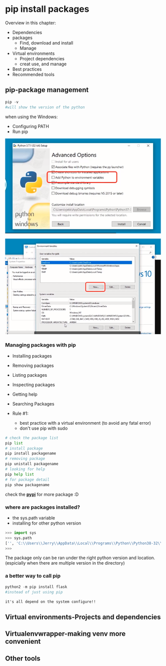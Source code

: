 # pip install packages

Overview in this chapter:

* Dependencies
* packages
  * Find, download and install
  * Manage
* Virtual environments
  * Project dependencies
  * creat use, and manage
* Best practices
* Recommended tools

## pip-package management

```python
pip -v
#will show the version of the python
```

when using the Windows:

* Configuring PATH
* Run pip

![pip_install](./images/pip-install.png)

![pip-PATH](./images/pip-PATH.png)

### Managing packages with pip

* Installing packages
* Removing packages
* Listing packages
* Inspecting packages
* Getting help
* Searching Packages

* Rule #1:
  * best practice with a virtual environment (to avoid any fatal error)
  * don't use pip with sudo

```python
# check the package list
pip list
# install package
pip install packagename
# removing package
pip unistall packagename
# looking for help
pip help list
# for package detail
pip show packagename
```

check the **[pypi](https://pypi.org/)** for more package :D

### where are packages installed?

* the sys.path variable
* installing for other python version

```python
>>> import sys
>>> sys.path
['', 'C:\\Users\\Jerry\\AppData\\Local\\Programs\\Python\\Python38-32\\python38.zip', 'C:\\Users\\Jerry\\AppData\\Local\\Programs\\Python\\Python38-32\\DLLs', 'C:\\Users\\Jerry\\AppData\\Local\\Programs\\Python\\Python38-32\\lib', 'C:\\Users\\Jerry\\AppData\\Local\\Programs\\Python\\Python38-32', 'C:\\Users\\Jerry\\AppData\\Roaming\\Python\\Python38\\site-packages', 'C:\\Users\\Jerry\\AppData\\Local\\Programs\\Python\\Python38-32\\lib\\site-packages']
>>>
```

The package only can be ran under the right python version and location. (espicially when there are multiple version in the directory)

### a better way to call pip

```python
python2 -m pip install flask
#instead of just using pip
```

``it's all depend on the system configure!!``

## Virtual environments-Projects and dependencies

## Virtualenvwrapper-making venv more convenient

## Other tools
